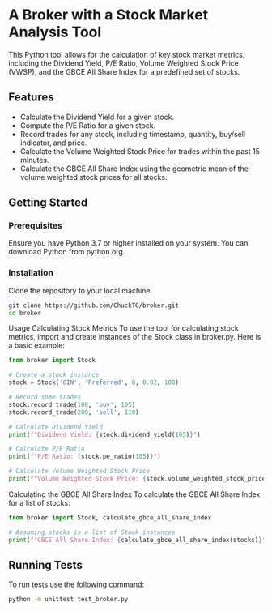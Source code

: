 # A Broker with a Stock Market Analysis Tool

This Python tool allows for the calculation of key stock market metrics, including the Dividend Yield, P/E Ratio, Volume Weighted Stock Price (VWSP), and the GBCE All Share Index for a predefined set of stocks.

## Features
- Calculate the Dividend Yield for a given stock.
- Compute the P/E Ratio for a given stock.
- Record trades for any stock, including timestamp, quantity, buy/sell indicator, and price.
- Calculate the Volume Weighted Stock Price for trades within the past 15 minutes.
- Calculate the GBCE All Share Index using the geometric mean of the volume weighted stock prices for all stocks.
## Getting Started

### Prerequisites

Ensure you have Python 3.7 or higher installed on your system. You can download Python from python.org.

### Installation
Clone the repository to your local machine.

```bash
git clone https://github.com/ChuckTG/broker.git
cd broker
```
Usage
Calculating Stock Metrics
To use the tool for calculating stock metrics, import and create instances of the Stock class in broker.py. Here is a basic example:

```python
from broker import Stock

# Create a stock instance
stock = Stock('GIN', 'Preferred', 8, 0.02, 100)

# Record some trades
stock.record_trade(100, 'buy', 105)
stock.record_trade(200, 'sell', 110)

# Calculate Dividend Yield
print(f"Dividend Yield: {stock.dividend_yield(105)}")

# Calculate P/E Ratio
print(f"P/E Ratio: {stock.pe_ratio(105)}")

# Calculate Volume Weighted Stock Price
print(f"Volume Weighted Stock Price: {stock.volume_weighted_stock_price()}")
```
Calculating the GBCE All Share Index
To calculate the GBCE All Share Index for a list of stocks:

```python
from broker import Stock, calculate_gbce_all_share_index

# Assuming stocks is a list of Stock instances
print(f"GBCE All Share Index: {calculate_gbce_all_share_index(stocks)}")
```
## Running Tests


To run tests use the following command:

```bash
python -m unittest test_broker.py
```
